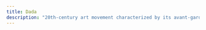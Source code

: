 ```yaml
---
title: Dada
description: "20th-century art movement characterized by its avant-garde and anti-establishment attitudes, which influences digital literature in its embrace of absurdity, randomness, and critique of traditional narratives"
---
```

